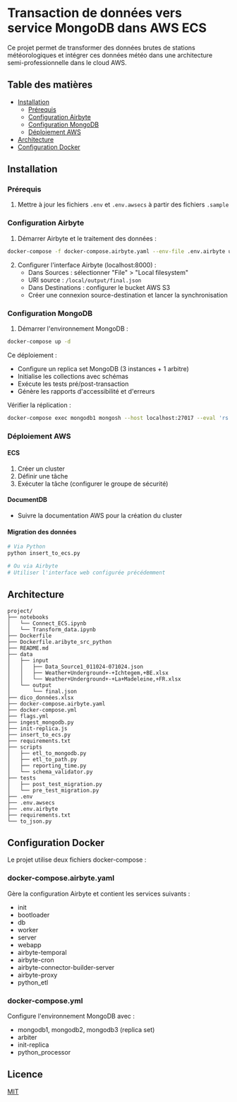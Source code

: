 # Transaction de données vers service MongoDB dans AWS ECS

Ce projet permet de transformer des données brutes de stations météorologiques et intégrer ces données météo dans une architecture semi-professionnelle dans le cloud AWS.

## Table des matières

- [Installation](#installation)
  - [Prérequis](#prérequis)
  - [Configuration Airbyte](#configuration-airbyte)
  - [Configuration MongoDB](#configuration-mongodb)
  - [Déploiement AWS](#déploiement-aws)
- [Architecture](#architecture)
- [Configuration Docker](#configuration-docker)

## Installation

### Prérequis
1. Mettre à jour les fichiers `.env` et `.env.awsecs` à partir des fichiers `.sample`

### Configuration Airbyte

1. Démarrer Airbyte et le traitement des données :
```bash
docker-compose -f docker-compose.airbyte.yaml --env-file .env.airbyte up -d
```

2. Configurer l'interface Airbyte (localhost:8000) :
   - Dans Sources : sélectionner "File" > "Local filesystem"
   - URI source : `/local/output/final.json`
   - Dans Destinations : configurer le bucket AWS S3
   - Créer une connexion source-destination et lancer la synchronisation

### Configuration MongoDB

1. Démarrer l'environnement MongoDB :
```bash
docker-compose up -d
```

Ce déploiement :
- Configure un replica set MongoDB (3 instances + 1 arbitre)
- Initialise les collections avec schémas
- Exécute les tests pré/post-transaction
- Génère les rapports d'accessibilité et d'erreurs

Vérifier la réplication :
```bash
docker-compose exec mongodb1 mongosh --host localhost:27017 --eval 'rs.status();'
```

### Déploiement AWS

#### ECS
1. Créer un cluster
2. Définir une tâche
3. Exécuter la tâche (configurer le groupe de sécurité)

#### DocumentDB
- Suivre la documentation AWS pour la création du cluster

#### Migration des données
```bash
# Via Python
python insert_to_ecs.py

# Ou via Airbyte
# Utiliser l'interface web configurée précédemment
```

## Architecture

```
project/
├── notebooks
│   └── Connect_ECS.ipynb
│   └── Transform_data.ipynb
├── Dockerfile
├── Dockerfile.aribyte_src_python
├── README.md
├── data
│   ├── input
│   │   ├── Data_Source1_011024-071024.json
│   │   ├── Weather+Underground+-+Ichtegem,+BE.xlsx
│   │   └── Weather+Underground+-+La+Madeleine,+FR.xlsx
│   └── output
│       └── final.json
├── dico_données.xlsx
├── docker-compose.airbyte.yaml
├── docker-compose.yml
├── flags.yml
├── ingest_mongodb.py
├── init-replica.js
├── insert_to_ecs.py
├── requirements.txt
├── scripts
│   ├── etl_to_mongodb.py
│   ├── etl_to_path.py
│   ├── reporting_time.py
│   └── schema_validator.py
├── tests
│   ├── post_test_migration.py
│   └── pre_test_migration.py
├── .env
├── .env.awsecs
├── .env.airbyte
├── requirements.txt
└── to_json.py
```

## Configuration Docker

Le projet utilise deux fichiers docker-compose :

### docker-compose.airbyte.yaml
Gère la configuration Airbyte et contient les services suivants :
- init
- bootloader
- db
- worker
- server
- webapp
- airbyte-temporal
- airbyte-cron
- airbyte-connector-builder-server
- airbyte-proxy
- python_etl

### docker-compose.yml
Configure l'environnement MongoDB avec :
- mongodb1, mongodb2, mongodb3 (replica set)
- arbiter
- init-replica
- python_processor


## Licence

[MIT](LICENSE)
